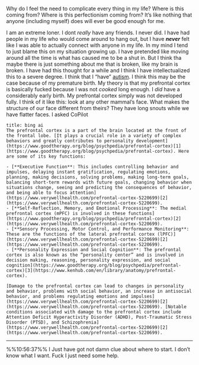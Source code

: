 Why do I feel the need to complicate every thing in my life?
Where is this coming from? Where is this perfectionism coming from?
It’s like nothing that anyone (including myself) does will ever be good enough for me.

I am an extreme loner. I dont *really* have any friends. I never did. I have had people in my life who would come around to hang out, but I have ***never*** felt like I was able to actually connect with anyone in my life. In my mind I tend to just blame this on my situation growing up. I have pretended like moving around all the time is what has caused me to be a shut in. But I think tha maybe there is just something about me that is broken, like my brain is broken.
	I have had this thought for a while and I think I have intellectualized this to a severe degree. I think that I “have” <u>autism</u>. I think this may be the case because of my premature birth. My theory is that my prefrontal cortex is basically fucked because I was not *cooked* long enough. I *did* have a considerably early birth. My prefrontal cortex simply was not developed fully.
		I think of it like this: look at any other mammal’s face. What makes the structure of our face different from theirs? They have long snouts while we have flatter faces.
	 I asked CoPilot

```ad-tip
title: bing ai
The prefrontal cortex is a part of the brain located at the front of the frontal lobe. [It plays a crucial role in a variety of complex behaviors and greatly contributes to personality development](https://www.goodtherapy.org/blog/psychpedia/prefrontal-cortex)[1](https://www.goodtherapy.org/blog/psychpedia/prefrontal-cortex). Here are some of its key functions:

- [**Executive Function**: This includes controlling behavior and impulses, delaying instant gratification, regulating emotions, planning, making decisions, solving problems, making long-term goals, balancing short-term rewards with future goals, changing behavior when situations change, seeing and predicting the consequences of behavior, and being able to focus attention](https://www.verywellhealth.com/prefrontal-cortex-5220699)[2](https://www.verywellhealth.com/prefrontal-cortex-5220699).
- [**Self-Reflection, Memory, and Emotional Processing**: The medial prefrontal cortex (mPFC) is involved in these functions](https://www.goodtherapy.org/blog/psychpedia/prefrontal-cortex)[2](https://www.verywellhealth.com/prefrontal-cortex-5220699).
- [**Sensory Processing, Motor Control, and Performance Monitoring**: These are the functions of the lateral prefrontal cortex (lPFC)](https://www.verywellhealth.com/prefrontal-cortex-5220699)[2](https://www.verywellhealth.com/prefrontal-cortex-5220699).
- [**Personality Expression and Social Cognition**: The prefrontal cortex is also known as the “personality center” and is involved in decision making, reasoning, personality expression, and social cognition](https://www.goodtherapy.org/blog/psychpedia/prefrontal-cortex)[3](https://www.kenhub.com/en/library/anatomy/prefrontal-cortex).

[Damage to the prefrontal cortex can lead to changes in personality and behavior, problems with social behavior, an increase in antisocial behavior, and problems regulating emotions and impulses](https://www.verywellhealth.com/prefrontal-cortex-5220699)[2](https://www.verywellhealth.com/prefrontal-cortex-5220699). [Notable conditions associated with damage to the prefrontal cortex include Attention Deficit Hyperactivity Disorder (ADHD), Post-Traumatic Stress Disorder (PTSD), and Schizophrenia](https://www.verywellhealth.com/prefrontal-cortex-5220699)[2](https://www.verywellhealth.com/prefrontal-cortex-5220699).
```

- - -

%%10:56:37%% I Just have got not damn clue about where to start. I don’t know what I want. Fuck I just need some help.


